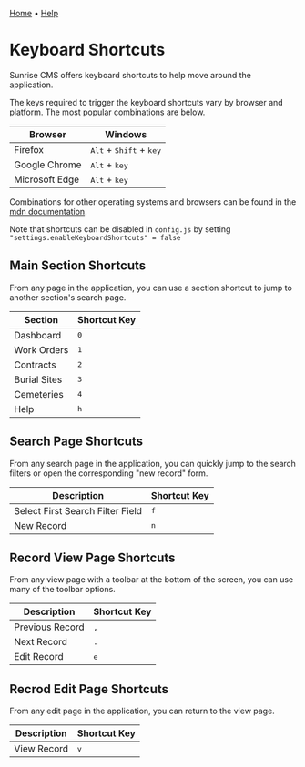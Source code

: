 [Home](https://cityssm.github.io/sunrise-cms/)
•
[Help](https://cityssm.github.io/sunrise-cms/docs/)

# Keyboard Shortcuts

Sunrise CMS offers keyboard shortcuts to help move around the application.

The keys required to trigger the keyboard shortcuts vary by browser and platform.
The most popular combinations are below.

| Browser        | Windows                                            |
| -------------- | -------------------------------------------------- |
| Firefox        | <kbd>Alt</kbd> + <kbd>Shift</kbd> + <kbd>key</kbd> |
| Google Chrome  | <kbd>Alt</kbd> + <kbd>key</kbd>                    |
| Microsoft Edge | <kbd>Alt</kbd> + <kbd>key</kbd>                    |

Combinations for other operating systems and browsers can be found in the
[mdn documentation](https://developer.mozilla.org/en-US/docs/Web/HTML/Reference/Global_attributes/accesskey).

Note that shortcuts can be disabled in `config.js` by setting
`"settings.enableKeyboardShortcuts" = false`


## Main Section Shortcuts

From any page in the application, you can use a section shortcut to jump to another section's search page.

| Section      | Shortcut Key |
| ------------ | ------------ |
| Dashboard    | <kbd>0</kbd> |
| Work Orders  | <kbd>1</kbd> |
| Contracts    | <kbd>2</kbd> |
| Burial Sites | <kbd>3</kbd> |
| Cemeteries   | <kbd>4</kbd> |
| Help         | <kbd>h</kbd> |

## Search Page Shortcuts

From any search page in the application, you can quickly jump to the search filters or open the corresponding "new record" form.

| Description                      | Shortcut Key |
| -------------------------------- | ------------ |
| Select First Search Filter Field | <kbd>f</kbd> |
| New Record                       | <kbd>n</kbd> |

## Record View Page Shortcuts

From any view page with a toolbar at the bottom of the screen, you can use many of the toolbar options.

| Description     | Shortcut Key |
| --------------- | ------------ |
| Previous Record | <kbd>,</kbd> |
| Next Record     | <kbd>.</kbd> |
| Edit Record     | <kbd>e</kbd> |

## Recrod Edit Page Shortcuts

From any edit page in the application, you can return to the view page.

| Description | Shortcut Key |
| ----------- | ------------ |
| View Record | <kbd>v</kbd> |
